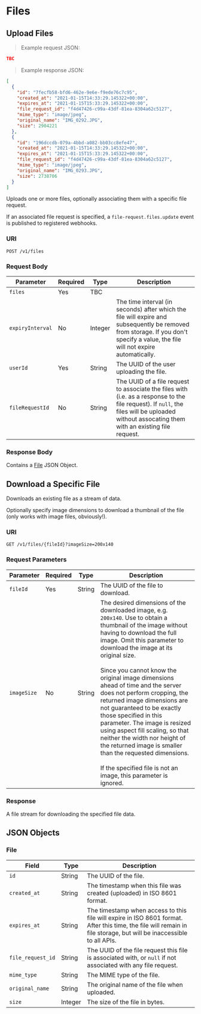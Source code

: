 # Files


## Upload Files

> Example request JSON:

```json
TBC
```

> Example response JSON:

```json
[
  { 
    "id": "7fecfb58-bfd6-462e-9e6e-f9ede76c7c95",
    "created_at": "2021-01-15T14:33:29.145322+00:00",
    "expires_at": "2021-01-15T15:33:29.145322+00:00",
    "file_request_id": "f4d47426-c99a-43df-81ea-8304a62c5127",
    "mime_type": "image/jpeg",
    "original_name": "IMG_0292.JPG",
    "size": 2904221
  },
  {
    "id": "196dccdb-079a-4bbd-a082-bb03cc8efe47",
    "created_at": "2021-01-15T14:33:29.145322+00:00",
    "expires_at": "2021-01-15T15:33:29.145322+00:00",
    "file_request_id": "f4d47426-c99a-43df-81ea-8304a62c5127",
    "mime_type": "image/jpeg",
    "original_name": "IMG_0293.JPG",
    "size": 2738706
  }
]
```

Uploads one or more files, optionally associating them with a specific file request.

If an associated file request is specified, a `file-request.files.update` event is published to registered webhooks.

### URI

`POST /v1/files`

### Request Body

Parameter | Required | Type | Description
--------- | -------- | ---- | -----------
`files` | Yes | TBC | 
`expiryInterval` | No | Integer | The time interval (in seconds) after which the file will expire and subsequently be removed from storage. If you don't specify a value, the file will not expire automatically.
`userId` | Yes | String | The UUID of the user uploading the file.
`fileRequestId` | No | String | The UUID of a file request to associate the files with (i.e. as a response to the file request). If `null`, the files will be uploaded without assocating them with an existing file request.

### Response Body

Contains a [File](#file) JSON Object.


## Download a Specific File

Downloads an existing file as a stream of data.

Optionally specify image dimensions to download a thumbnail of the file (only works with image files, obviously!).

### URI

`GET /v1/files/{fileId}?imageSize=200x140`

### Request Parameters

Parameter | Required | Type | Description
--------- | -------- | ---- | -----------
`fileId` | Yes | String | The UUID of the file to download.
`imageSize` | No | String | The desired dimensions of the downloaded image, e.g. `200x140`. Use to obtain a thumbnail of the image without having to download the full image. Omit this parameter to download the image at its original size.<br><br>Since you cannot know the original image dimensions ahead of time and the server does not perform cropping, the returned image dimensions are not guaranteed to be exactly those specified in this parameter. The image is resized using aspect fill scaling, so that neither the width nor height of the returned image is smaller than the requested dimensions.<br><br>If the specified file is not an image, this parameter is ignored.

### Response 

A file stream for downloading the specified file data.

## JSON Objects

### File

Field | Type | Description
----- | ---- | -----------
`id` | String | The UUID of the file.
`created_at` | String | The timestamp when this file was created (uploaded) in ISO 8601 format.
`expires_at` | String | The timestamp when access to this file will expire in ISO 8601 format. After this time, the file will remain in file storage, but will be inaccessible to all APIs.
`file_request_id` | String | The UUID of the file request this file is associated with, or `null` if not associated with any file request.
`mime_type` | String | The MIME type of the file.
`original_name` | String | The original name of the file when uploaded.
`size` | Integer | The size of the file in bytes.